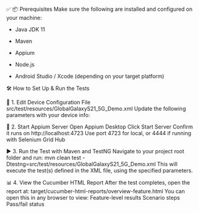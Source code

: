 ✅ 📦 Prerequisites
Make sure the following are installed and configured on your machine:

* Java JDK 11

* Maven

* Appium

* Node.js

* Android Studio / Xcode (depending on your target platform)


🛠 How to Set Up & Run the Tests

📁 1. Edit Device Configuration File
src/test/resources/GlobalGalaxyS21_5G_Demo.xml
Update the following parameters with your device info:

<parameter name="deviceName" value="Galaxy S21 5G"/>
<parameter name="udid" value="emulator-5554"/>
<parameter name="platformName" value="Android"/> <!-- or iOS -->
<parameter name="platformVersion" value="13"/>
<parameter name="appPath" value="/absolute/path/to/app.apk"/>

🧪 2. Start Appium Server
Open Appium Desktop
Click Start Server
Confirm it runs on http://localhost:4723
Use port 4723 for local, or 4444 if running with Selenium Grid Hub

▶️ 3. Run the Test with Maven and TestNG
Navigate to your project root folder and run:
mvn clean test -Dtestng=src/test/resources/GlobalGalaxyS21_5G_Demo.xml
This will execute the test(s) defined in the XML file, using the specified parameters.

📊 4. View the Cucumber HTML Report
After the test completes, open the report at:
target/cucumber-html-reports/overview-feature.html
You can open this in any browser to view:
Feature-level results
Scenario steps
Pass/fail status
